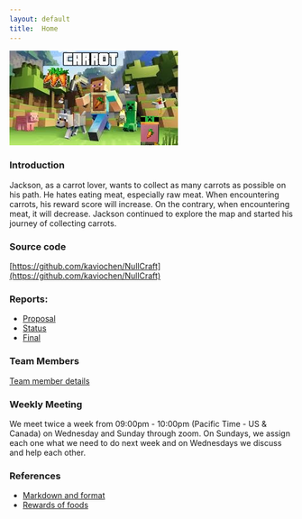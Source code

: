 ```yaml
---
layout: default
title:  Home
---
```

<div style="text-align:left;">
<img src="./image/home_page.jpg"  />
</div>

### Introduction

Jackson, as a carrot lover, wants to collect as many carrots as possible on his path. He hates eating meat, especially raw meat. When encountering carrots, his reward score will increase. On the contrary, when encountering meat, it will decrease. Jackson continued to explore the map and started his journey of collecting carrots.

### Source code
[https://github.com/kaviochen/NullCraft](https://github.com/kaviochen/NullCraft)

### Reports:

- [Proposal](proposal.html)
- [Status](status.html)
- [Final](final.html)

### Team Members 
[Team member details](https://kaviochen.github.io/NullCraft/team.html)

### Weekly Meeting

We meet twice a week from 09:00pm - 10:00pm (Pacific Time - US & Canada) on Wednesday and Sunday through zoom.
On Sundays, we assign each one what we need to do next week and on Wednesdays we discuss and help each other.


### References
- [Markdown and format](https://github.com/mundimark/quickrefs/blob/master/HTML.md)
- [Rewards of foods](https://minecraft.gamepedia.com/Food)
